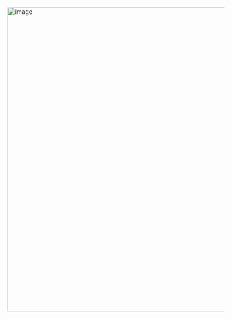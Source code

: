 <img width="867" height="704" alt="image" src="https://github.com/user-attachments/assets/4c0e8bf8-b65c-4cde-8ae3-b0a54bd5c66f" />
